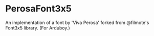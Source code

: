 # PerosaFont3x5
An implementation of a font by 'Viva Perosa' forked from @filmote's Font3x5 library. (For Arduboy.)
